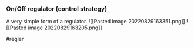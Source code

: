 ### On/Off regulator (control strategy)
A very simple form of a regulator.
![[Pasted image 20220829163351.png]]
![[Pasted image 20220829163205.png]]

#regler 